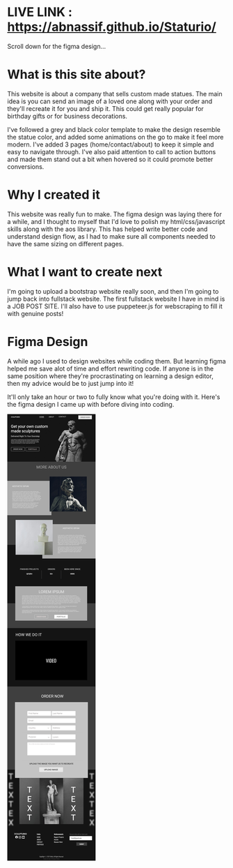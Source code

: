 # LIVE LINK : https://abnassif.github.io/Staturio/
Scroll down for the figma design...

# What is this site about?

This website is about a company that sells custom made statues. The main idea is you can send an image of a loved one along with your order and they'll recreate it for you and ship it. This could get really popular for birthday gifts or for business decorations. 

I've followed a grey and black color template to make the design resemble the statue color, and added some animations on the go to make it feel more modern. I've added 3 pages (home/contact/about) to keep it simple and easy to navigate through. I've also paid attention to call to action buttons and made them stand out a bit when hovered so it could promote better conversions.

# Why I created it

This website was really fun to make. The figma design was laying there for a while, and I thought to myself that I'd love to polish my html/css/javascript skills along with the aos library. This has helped write better code and understand design flow, as I had to make sure all components needed to have the same sizing on different pages.

# What I want to create next

I'm going to upload a bootstrap website really soon, and then I'm going to jump back into fullstack website. The first fullstack website I have in mind is a JOB POST SITE. I'll also have to use puppeteer.js for webscraping to fill it with genuine posts!

# Figma Design
A while ago I used to design websites while coding them. But learning figma helped me save alot of time and effort rewriting code. If anyone is in the same position where they're procrastinating on learning a design editor, then my advice would be to just jump into it!

It'll only take an hour or two to fully know what you're doing with it. Here's the figma design I came up with before diving into coding.

![image](./images/FigmaDesign.jpg)
